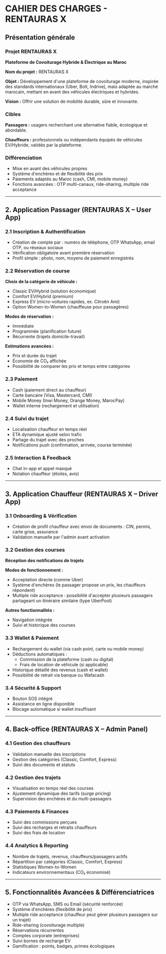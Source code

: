 # CAHIER DES CHARGES - RENTAURAS X

## Présentation générale

### Projet RENTAURAS X
**Plateforme de Covoiturage Hybride & Électrique au Maroc**

**Nom du projet :** RENTAURAS X

**Objet :** Développement d'une plateforme de covoiturage moderne, inspirée des standards internationaux (Uber, Bolt, Indrive), mais adaptée au marché marocain, mettant en avant des véhicules électriques et hybrides.

**Vision :** Offrir une solution de mobilité durable, sûre et innovante.

### Cibles

**Passagers :** usagers recherchant une alternative fiable, écologique et abordable.

**Chauffeurs :** professionnels ou indépendants équipés de véhicules EV/Hybride, validés par la plateforme.

### Différenciation

- Mise en avant des véhicules propres
- Système d'enchères et de flexibilité des prix
- Paiements adaptés au Maroc (cash, CMI, mobile money)
- Fonctions avancées : OTP multi-canaux, ride-sharing, multiple ride acceptance

---

## 2. Application Passager (RENTAURAS X – User App)

### 2.1 Inscription & Authentification

- Création de compte par : numéro de téléphone, OTP WhatsApp, email OTP, ou réseaux sociaux
- Vérification obligatoire avant première réservation
- Profil simple : photo, nom, moyens de paiement enregistrés

### 2.2 Réservation de course

**Choix de la catégorie de véhicule :**
- Classic EV/Hybrid (solution économique)
- Comfort EV/Hybrid (premium)
- Express EV (micro-voitures rapides, ex. Citroën Ami)
- Option Women-to-Women (chauffeuse pour passagères)

**Modes de réservation :**
- Immédiate
- Programmée (planification future)
- Récurrente (trajets domicile-travail)

**Estimations avancées :**
- Prix et durée du trajet
- Économie de CO₂ affichée
- Possibilité de comparer les prix et temps entre catégories

### 2.3 Paiement

- Cash (paiement direct au chauffeur)
- Carte bancaire (Visa, Mastercard, CMI)
- Mobile Money (Inwi Money, Orange Money, MarocPay)
- Wallet interne (rechargement et utilisation)

### 2.4 Suivi du trajet

- Localisation chauffeur en temps réel
- ETA dynamique ajusté selon trafic
- Partage du trajet avec des proches
- Notifications push (confirmation, arrivée, course terminée)

### 2.5 Interaction & Feedback

- Chat in-app et appel masqué
- Notation chauffeur (étoiles, avis)

---

## 3. Application Chauffeur (RENTAURAS X – Driver App)

### 3.1 Onboarding & Vérification

- Création de profil chauffeur avec envoi de documents : CIN, permis, carte grise, assurance
- Validation manuelle par l'admin avant activation

### 3.2 Gestion des courses

**Réception des notifications de trajets**

**Modes de fonctionnement :**
- Acceptation directe (comme Uber)
- Système d'enchères (le passager propose un prix, les chauffeurs répondent)
- Multiple ride acceptance : possibilité d'accepter plusieurs passagers partageant un itinéraire similaire (type UberPool)

**Autres fonctionnalités :**
- Navigation intégrée
- Suivi et historique des courses

### 3.3 Wallet & Paiement

- Rechargement du wallet (via cash point, carte ou mobile money)
- Déductions automatiques :
  - Commission de la plateforme (cash ou digital)
  - Frais de location de véhicule (si applicable)
- Historique détaillé des revenus (cash et wallet)
- Possibilité de retrait via banque ou Wafacash

### 3.4 Sécurité & Support

- Bouton SOS intégré
- Assistance en ligne disponible
- Blocage automatique si wallet insuffisant

---

## 4. Back-office (RENTAURAS X – Admin Panel)

### 4.1 Gestion des chauffeurs

- Validation manuelle des inscriptions
- Gestion des catégories (Classic, Comfort, Express)
- Suivi des documents et statuts

### 4.2 Gestion des trajets

- Visualisation en temps réel des courses
- Ajustement dynamique des tarifs (surge pricing)
- Supervision des enchères et du multi-passagers

### 4.3 Paiements & Finances

- Suivi des commissions perçues
- Suivi des recharges et retraits chauffeurs
- Suivi des frais de location

### 4.4 Analytics & Reporting

- Nombre de trajets, revenus, chauffeurs/passagers actifs
- Répartition par catégories (Classic, Comfort, Express)
- Statistiques Women-to-Women
- Indicateurs environnementaux (CO₂ économisé)

---

## 5. Fonctionnalités Avancées & Différenciatrices

- OTP via WhatsApp, SMS ou Email (sécurité renforcée)
- Système d'enchères (flexibilité de prix)
- Multiple ride acceptance (chauffeur peut gérer plusieurs passagers sur un trajet)
- Ride-sharing (covoiturage multiple)
- Réservations récurrentes
- Comptes corporate (entreprises)
- Suivi bornes de recharge EV
- Gamification : points, badges, primes écologiques